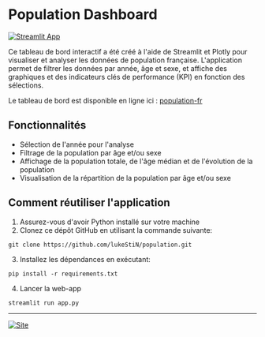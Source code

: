 # Population Dashboard

[![Streamlit App](https://static.streamlit.io/badges/streamlit_badge_black_white.svg)](https://population-fr.streamlit.app/)

Ce tableau de bord interactif a été créé à l'aide de Streamlit et Plotly pour visualiser et analyser les données de population française. L'application permet de filtrer les données par année, âge et sexe, et affiche des graphiques et des indicateurs clés de performance (KPI) en fonction des sélections.

Le tableau de bord est disponible en ligne ici : [population-fr](https://population-fr.streamlit.app/)

## Fonctionnalités

- Sélection de l'année pour l'analyse
- Filtrage de la population par âge et/ou sexe
- Affichage de la population totale, de l'âge médian et de l'évolution de la population
- Visualisation de la répartition de la population par âge et/ou sexe

## Comment réutiliser l'application

1. Assurez-vous d'avoir Python installé sur votre machine
2. Clonez ce dépôt GitHub en utilisant la commande suivante:
```
git clone https://github.com/lukeStiN/population.git
```
3. Installez les dépendances en exécutant:
```
pip install -r requirements.txt
```
4. Lancer la web-app
```
streamlit run app.py
```

---

[![Site](https://www.luc-estienne.com/web/image/website/1/logo)](https://www.luc-estienne.com/ "Luc Estienne")

